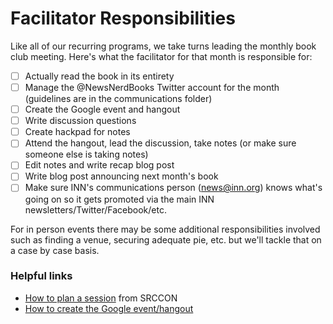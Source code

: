 # Facilitator Responsibilities

Like all of our recurring programs, we take turns leading the monthly book club meeting. Here's what the facilitator for that month is responsible for:

- [ ] Actually read the book in its entirety
- [ ] Manage the @NewsNerdBooks Twitter account for the month (guidelines are in the communications folder)
- [ ] Create the Google event and hangout
- [ ] Write discussion questions
- [ ] Create hackpad for notes
- [ ] Attend the hangout, lead the discussion, take notes (or make sure someone else is taking notes)
- [ ] Edit notes and write recap blog post
- [ ] Write blog post announcing next month's book
- [ ] Make sure INN's communications person (news@inn.org) knows what's going on so it gets promoted via the main INN newsletters/Twitter/Facebook/etc.

For in person events there may be some additional responsibilities involved such as finding a venue, securing adequate pie, etc. but we'll tackle that on a case by case basis.

### Helpful links

- [How to plan a session](http://opennews.org/blog/srccon-session-planning/) from SRCCON
- [How to create the Google event/hangout](/projects/tools.md#google-hangouts)
